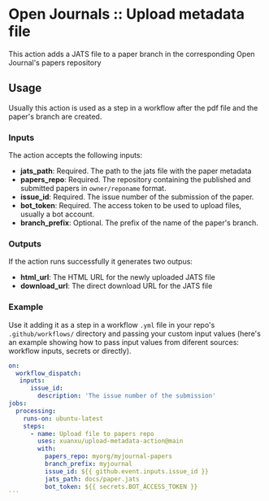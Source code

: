 # Open Journals :: Upload metadata file

This action adds a JATS file to a paper branch in the corresponding Open Journal's papers repository

## Usage

Usually this action is used as a step in a workflow after the pdf file and the paper's branch are created.

### Inputs

The action accepts the following inputs:

- **jats_path**: Required. The path to the jats file with the paper metadata
- **papers_repo**: Required. The repository containing the published and submitted papers in `owner/reponame` format.
- **issue_id**: Required. The issue number of the submission of the paper.
- **bot_token**: Required. The access token to be used to upload files, usually a bot account.
- **branch_prefix**: Optional. The prefix of the name of the paper's branch.

### Outputs

If the action runs successfully it generates two outpus:

- **html_url**: The HTML URL for the newly uploaded JATS file
- **download_url**: The direct download URL for the JATS file

### Example

Use it adding it as a step in a workflow `.yml` file in your repo's `.github/workflows/` directory and passing your custom input values (here's an example showing how to pass input values from diferent sources: workflow inputs, secrets or directly).

````yaml
on:
  workflow_dispatch:
   inputs:
      issue_id:
        description: 'The issue number of the submission'
jobs:
  processing:
    runs-on: ubuntu-latest
    steps:
      - name: Upload file to papers repo
        uses: xuanxu/upload-metadata-action@main
        with:
          papers_repo: myorg/myjournal-papers
          branch_prefix: myjournal
          issue_id: ${{ github.event.inputs.issue_id }}
          jats_path: docs/paper.jats
          bot_token: ${{ secrets.BOT_ACCESS_TOKEN }}
```
